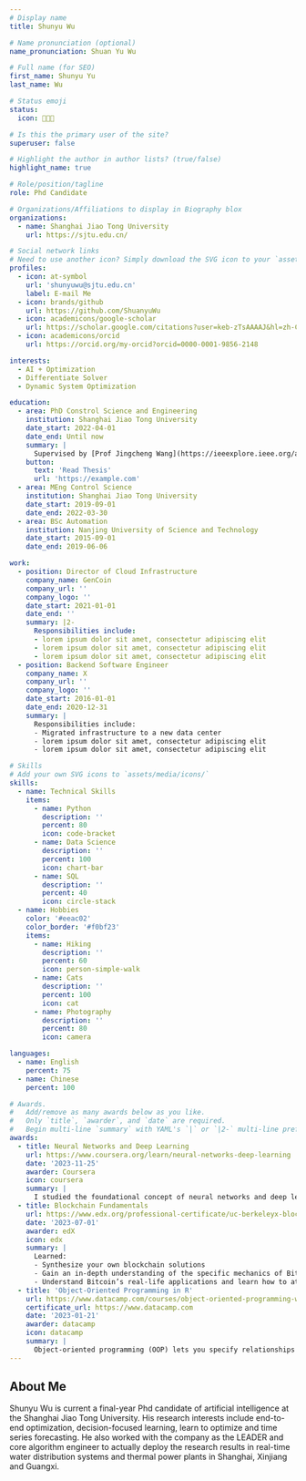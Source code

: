 ```yaml
---
# Display name
title: Shunyu Wu

# Name pronunciation (optional)
name_pronunciation: Shuan Yu Wu

# Full name (for SEO)
first_name: Shunyu Yu
last_name: Wu

# Status emoji
status:
  icon: 🧑🏻‍💻

# Is this the primary user of the site?
superuser: false

# Highlight the author in author lists? (true/false)
highlight_name: true

# Role/position/tagline
role: Phd Candidate

# Organizations/Affiliations to display in Biography blox
organizations:
  - name: Shanghai Jiao Tong University
    url: https://sjtu.edu.cn/

# Social network links
# Need to use another icon? Simply download the SVG icon to your `assets/media/icons/` folder.
profiles:
  - icon: at-symbol
    url: 'shunyuwu@sjtu.edu.cn'
    label: E-mail Me
  - icon: brands/github
    url: https://github.com/ShuanyuWu
  - icon: academicons/google-scholar
    url: https://scholar.google.com/citations?user=keb-zTsAAAAJ&hl=zh-CN&oi=ao
  - icon: academicons/orcid
    url: https://orcid.org/my-orcid?orcid=0000-0001-9856-2148

interests:
  - AI + Optimization
  - Differentiate Solver
  - Dynamic System Optimization

education:
  - area: PhD Constrol Science and Engineering
    institution: Shanghai Jiao Tong University
    date_start: 2022-04-01
    date_end: Until now
    summary: |
      Supervised by [Prof Jingcheng Wang](https://ieeexplore.ieee.org/author/37280547200). Presented papers at IEEE transaction and Elsevier Q1 journals.
    button:
      text: 'Read Thesis'
      url: 'https://example.com'
  - area: MEng Control Science
    institution: Shanghai Jiao Tong University
    date_start: 2019-09-01
    date_end: 2022-03-30
  - area: BSc Automation
    institution: Nanjing University of Science and Technology
    date_start: 2015-09-01
    date_end: 2019-06-06

work:
  - position: Director of Cloud Infrastructure
    company_name: GenCoin
    company_url: ''
    company_logo: ''
    date_start: 2021-01-01
    date_end: ''
    summary: |2-
      Responsibilities include:
      - lorem ipsum dolor sit amet, consectetur adipiscing elit
      - lorem ipsum dolor sit amet, consectetur adipiscing elit
      - lorem ipsum dolor sit amet, consectetur adipiscing elit
  - position: Backend Software Engineer
    company_name: X
    company_url: ''
    company_logo: ''
    date_start: 2016-01-01
    date_end: 2020-12-31
    summary: |
      Responsibilities include:
      - Migrated infrastructure to a new data center
      - lorem ipsum dolor sit amet, consectetur adipiscing elit
      - lorem ipsum dolor sit amet, consectetur adipiscing elit

# Skills
# Add your own SVG icons to `assets/media/icons/`
skills:
  - name: Technical Skills
    items:
      - name: Python
        description: ''
        percent: 80
        icon: code-bracket
      - name: Data Science
        description: ''
        percent: 100
        icon: chart-bar
      - name: SQL
        description: ''
        percent: 40
        icon: circle-stack
  - name: Hobbies
    color: '#eeac02'
    color_border: '#f0bf23'
    items:
      - name: Hiking
        description: ''
        percent: 60
        icon: person-simple-walk
      - name: Cats
        description: ''
        percent: 100
        icon: cat
      - name: Photography
        description: ''
        percent: 80
        icon: camera

languages:
  - name: English
    percent: 75
  - name: Chinese
    percent: 100

# Awards.
#   Add/remove as many awards below as you like.
#   Only `title`, `awarder`, and `date` are required.
#   Begin multi-line `summary` with YAML's `|` or `|2-` multi-line prefix and indent 2 spaces below.
awards:
  - title: Neural Networks and Deep Learning
    url: https://www.coursera.org/learn/neural-networks-deep-learning
    date: '2023-11-25'
    awarder: Coursera
    icon: coursera
    summary: |
      I studied the foundational concept of neural networks and deep learning. By the end, I was familiar with the significant technological trends driving the rise of deep learning; build, train, and apply fully connected deep neural networks; implement efficient (vectorized) neural networks; identify key parameters in a neural network’s architecture; and apply deep learning to your own applications.
  - title: Blockchain Fundamentals
    url: https://www.edx.org/professional-certificate/uc-berkeleyx-blockchain-fundamentals
    date: '2023-07-01'
    awarder: edX
    icon: edx
    summary: |
      Learned:
      - Synthesize your own blockchain solutions
      - Gain an in-depth understanding of the specific mechanics of Bitcoin
      - Understand Bitcoin’s real-life applications and learn how to attack and destroy Bitcoin, Ethereum, smart contracts and Dapps, and alternatives to Bitcoin’s Proof-of-Work consensus algorithm
  - title: 'Object-Oriented Programming in R'
    url: https://www.datacamp.com/courses/object-oriented-programming-with-s3-and-r6-in-r
    certificate_url: https://www.datacamp.com
    date: '2023-01-21'
    awarder: datacamp
    icon: datacamp
    summary: |
      Object-oriented programming (OOP) lets you specify relationships between functions and the objects that they can act on, helping you manage complexity in your code. This is an intermediate level course, providing an introduction to OOP, using the S3 and R6 systems. S3 is a great day-to-day R programming tool that simplifies some of the functions that you write. R6 is especially useful for industry-specific analyses, working with web APIs, and building GUIs.
---
```


## About Me

Shunyu Wu is current a final-year Phd candidate of artificial intelligence at the Shanghai Jiao Tong University. His research interests include end-to-end optimization, decision-focused learning, learn to optimize and time series forecasting. He also worked with the company as the LEADER and core algorithm engineer to actually deploy the research results in real-time water distribution systems and thermal power plants in Shanghai, Xinjiang and Guangxi.